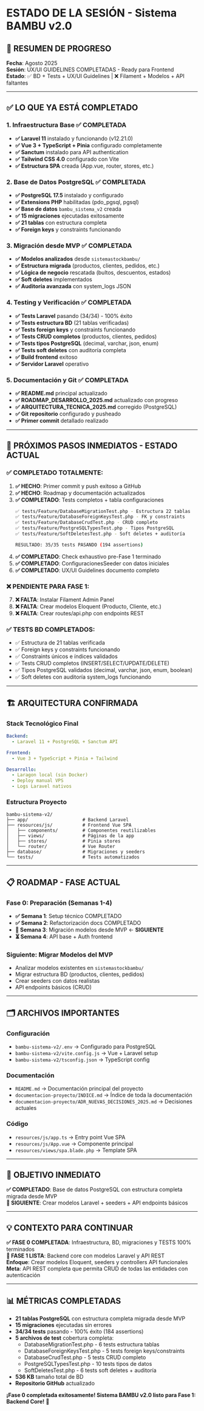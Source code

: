 # ESTADO DE LA SESIÓN - Sistema BAMBU v2.0

## 🚀 RESUMEN DE PROGRESO

**Fecha**: Agosto 2025  
**Sesión**: UX/UI GUIDELINES COMPLETADAS - Ready para Frontend  
**Estado**: ✅ BD + Tests + UX/UI Guidelines | ❌ Filament + Modelos + API faltantes  

---

## ✅ LO QUE YA ESTÁ COMPLETADO

### 1. Infraestructura Base ✅ COMPLETADA
- **✅ Laravel 11** instalado y funcionando (v12.21.0)
- **✅ Vue 3 + TypeScript + Pinia** configurado completamente  
- **✅ Sanctum** instalado para API authentication
- **✅ Tailwind CSS 4.0** configurado con Vite
- **✅ Estructura SPA** creada (App.vue, router, stores, etc.)

### 2. Base de Datos PostgreSQL ✅ COMPLETADA
- **✅ PostgreSQL 17.5** instalado y configurado
- **✅ Extensions PHP** habilitadas (pdo_pgsql, pgsql)
- **✅ Base de datos** `bambu_sistema_v2` creada
- **✅ 15 migraciones** ejecutadas exitosamente
- **✅ 21 tablas** con estructura completa
- **✅ Foreign keys** y constraints funcionando

### 3. Migración desde MVP ✅ COMPLETADA
- **✅ Modelos analizados** desde `sistemastockbambu/`
- **✅ Estructura migrada** (productos, clientes, pedidos, etc.)
- **✅ Lógica de negocio** rescatada (bultos, descuentos, estados)
- **✅ Soft deletes** implementados
- **✅ Auditoría avanzada** con system_logs JSON

### 4. Testing y Verificación ✅ COMPLETADA
- **✅ Tests Laravel** pasando (34/34) - 100% éxito
- **✅ Tests estructura BD** (21 tablas verificadas)
- **✅ Tests foreign keys** y constraints funcionando
- **✅ Tests CRUD completos** (productos, clientes, pedidos)
- **✅ Tests tipos PostgreSQL** (decimal, varchar, json, enum)
- **✅ Tests soft deletes** con auditoría completa
- **✅ Build frontend** exitoso
- **✅ Servidor Laravel** operativo

### 5. Documentación y Git ✅ COMPLETADA
- **✅ README.md** principal actualizado
- **✅ ROADMAP_DESARROLLO_2025.md** actualizado con progreso
- **✅ ARQUITECTURA_TECNICA_2025.md** corregido (PostgreSQL)
- **✅ Git repositorio** configurado y pusheado
- **✅ Primer commit** detallado realizado

---

## 🔄 PRÓXIMOS PASOS INMEDIATOS - ESTADO ACTUAL

### ✅ COMPLETADO TOTALMENTE:

1. **✅ HECHO**: Primer commit y push exitoso a GitHub
2. **✅ HECHO**: Roadmap y documentación actualizados  
3. **✅ COMPLETADO**: Tests completos + tabla configuraciones
   ```bash
   ✅ tests/Feature/DatabaseMigrationTest.php - Estructura 22 tablas  
   ✅ tests/Feature/DatabaseForeignKeysTest.php - FK y constraints
   ✅ tests/Feature/DatabaseCrudTest.php - CRUD completo
   ✅ tests/Feature/PostgreSQLTypesTest.php - Tipos PostgreSQL  
   ✅ tests/Feature/SoftDeletesTest.php - Soft deletes + auditoría
   
   RESULTADO: 35/35 tests PASANDO (194 assertions)
   ```
4. **✅ COMPLETADO**: Check exhaustivo pre-Fase 1 terminado
5. **✅ COMPLETADO**: ConfiguracionesSeeder con datos iniciales
6. **✅ COMPLETADO**: UX/UI Guidelines documento completo

### ❌ PENDIENTE PARA FASE 1:

7. **❌ FALTA**: Instalar Filament Admin Panel  
8. **❌ FALTA**: Crear modelos Eloquent (Producto, Cliente, etc.)
9. **❌ FALTA**: Crear routes/api.php con endpoints REST

### ✅ TESTS BD COMPLETADOS:
- ✅ Estructura de 21 tablas verificada
- ✅ Foreign keys y constraints funcionando
- ✅ Constraints únicos e índices validados
- ✅ Tests CRUD completos (INSERT/SELECT/UPDATE/DELETE)
- ✅ Tipos PostgreSQL validados (decimal, varchar, json, enum, boolean)
- ✅ Soft deletes con auditoría system_logs funcionando

---

## 🏗️ ARQUITECTURA CONFIRMADA

### Stack Tecnológico Final
```yaml
Backend:
  - Laravel 11 + PostgreSQL + Sanctum API

Frontend:
  - Vue 3 + TypeScript + Pinia + Tailwind

Desarrollo:
  - Laragon local (sin Docker)
  - Deploy manual VPS
  - Logs Laravel nativos
```

### Estructura Proyecto
```
bambu-sistema-v2/
├── app/                    # Backend Laravel
├── resources/js/           # Frontend Vue SPA
│   ├── components/         # Componentes reutilizables
│   ├── views/              # Páginas de la app  
│   ├── stores/             # Pinia stores
│   └── router/             # Vue Router
├── database/               # Migraciones y seeders
└── tests/                  # Tests automatizados
```

---

## 📋 ROADMAP - FASE ACTUAL

### Fase 0: Preparación (Semanas 1-4)
- **✅ Semana 1**: Setup técnico COMPLETADO
- **✅ Semana 2**: Refactorización docs COMPLETADO  
- **🔄 Semana 3**: Migración modelos desde MVP ← **SIGUIENTE**
- **⏳ Semana 4**: API base + Auth frontend

### Siguiente: Migrar Modelos del MVP
- Analizar modelos existentes en `sistemastockbambu/`
- Migrar estructura BD (productos, clientes, pedidos)
- Crear seeders con datos realistas
- API endpoints básicos (CRUD)

---

## 🗂️ ARCHIVOS IMPORTANTES

### Configuración
- `bambu-sistema-v2/.env` → Configurado para PostgreSQL
- `bambu-sistema-v2/vite.config.js` → Vue + Laravel setup
- `bambu-sistema-v2/tsconfig.json` → TypeScript config

### Documentación
- `README.md` → Documentación principal del proyecto
- `documentacion-proyecto/INDICE.md` → Índice de toda la documentación
- `documentacion-proyecto/ADR_NUEVAS_DECISIONES_2025.md` → Decisiones actuales

### Código
- `resources/js/app.ts` → Entry point Vue SPA
- `resources/js/App.vue` → Componente principal
- `resources/views/spa.blade.php` → Template SPA

---

## 🎯 OBJETIVO INMEDIATO

**✅ COMPLETADO**: Base de datos PostgreSQL con estructura completa migrada desde MVP  
**🔄 SIGUIENTE**: Crear modelos Laravel + seeders + API endpoints básicos

---

## 💡 CONTEXTO PARA CONTINUAR

**✅ FASE 0 COMPLETADA**: Infraestructura, BD, migraciones y TESTS 100% terminados  
**🚀 FASE 1 LISTA**: Backend core con modelos Laravel y API REST  
**Enfoque**: Crear modelos Eloquent, seeders y controllers API funcionales  
**Meta**: API REST completa que permita CRUD de todas las entidades con autenticación  

---

## 📊 MÉTRICAS COMPLETADAS

- **21 tablas PostgreSQL** con estructura completa migrada desde MVP  
- **15 migraciones** ejecutadas sin errores
- **34/34 tests** pasando - 100% éxito (184 assertions)
- **5 archivos de test** cobertura completa:
  - DatabaseMigrationTest.php - 6 tests estructura tablas
  - DatabaseForeignKeysTest.php - 5 tests foreign keys/constraints  
  - DatabaseCrudTest.php - 5 tests CRUD completo
  - PostgreSQLTypesTest.php - 10 tests tipos de datos
  - SoftDeletesTest.php - 6 tests soft deletes + auditoría
- **536 KB** tamaño total de BD
- **Repositorio GitHub** actualizado

**¡Fase 0 completada exitosamente! Sistema BAMBU v2.0 listo para Fase 1: Backend Core!** 🚀